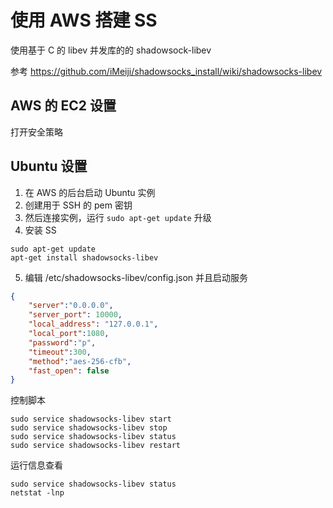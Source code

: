 # 使用 AWS 搭建 SS

使用基于 C 的 libev 并发库的的 shadowsock-libev

参考 https://github.com/iMeiji/shadowsocks_install/wiki/shadowsocks-libev

## AWS 的 EC2 设置

打开安全策略

## Ubuntu 设置

1. 在 AWS 的后台启动 Ubuntu 实例
2. 创建用于 SSH 的 pem 密钥
3. 然后连接实例，运行 `sudo apt-get update` 升级
4. 安装 SS

```shell
sudo apt-get update
apt-get install shadowsocks-libev
```

5. 编辑 /etc/shadowsocks-libev/config.json 并且启动服务

```json
{
    "server":"0.0.0.0",
    "server_port": 10000,
    "local_address": "127.0.0.1",
    "local_port":1080,
    "password":"p",
    "timeout":300,
    "method":"aes-256-cfb",
    "fast_open": false
}
```

控制脚本

```shell
sudo service shadowsocks-libev start
sudo service shadowsocks-libev stop
sudo service shadowsocks-libev status
sudo service shadowsocks-libev restart
```

运行信息查看

```shell
sudo service shadowsocks-libev status
netstat -lnp
```
